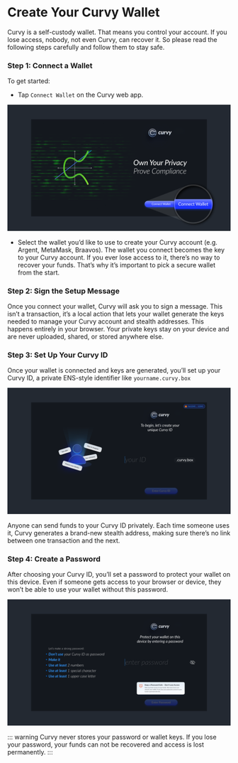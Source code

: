 # Create Your Curvy Wallet

Curvy is a self-custody wallet. That means you control your account. If you lose access, nobody, not even Curvy, can recover it. 
So please read the following steps carefully and follow them to stay safe.

### Step 1: Connect a Wallet

To get started:

- Tap `Connect Wallet` on the Curvy web app.
  
![Connect Wallet](./public/images/connect_wallet.png)

- Select the wallet you’d like to use to create your Curvy account (e.g. Argent, MetaMask, Braavos).
  The wallet you connect becomes the key to your Curvy account. If you ever lose access to it, there’s no way to recover your funds. That’s why it’s important to pick a secure wallet from the start.

### Step 2: Sign the Setup Message

Once you connect your wallet, Curvy will ask you to sign a message.
This isn’t a transaction, it’s a local action that lets your wallet generate the keys needed to manage your Curvy account and stealth addresses. This happens entirely in your browser. Your private keys stay on your device and are never uploaded, shared, or stored anywhere else.

### Step 3: Set Up Your Curvy ID

Once your wallet is connected and keys are generated, you’ll set up your Curvy ID, a private ENS-style identifier like `yourname.curvy.box`

![Set Up Your Curvy ID](./public/images/set_up_curvyid.png)

Anyone can send funds to your Curvy ID privately. Each time someone uses it, Curvy generates a brand-new stealth address, making sure there’s no link between one transaction and the next.

### Step 4: Create a Password

After choosing your Curvy ID, you’ll set a password to protect your wallet on this device. Even if someone gets access to your browser or device, they won’t be able to use your wallet without this password.

![Create a Password](./public/images/create_password.png)

::: warning
Curvy never stores your password or wallet keys. If you lose your password, your funds can not be recovered and access is lost permanently.
:::
